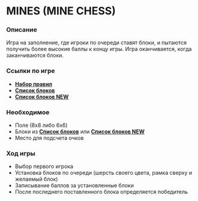# MINES (MINE CHESS)

### Описание

Игра на заполнение, где игроки по очереди ставят блоки, и пытаются получить более высокие баллы к концу игры. Игра оканчивается, когда заканчиваются блоки.

### Ссылки по игре

* [**Набор правил**](./RULES.md)
* [**Список блоков**](./BLOCKS.md)
* [**Список блоков NEW**](./BLOCKS.new.md)

### Необходимое

* Поле (8x8 либо 6x6)
* Блоки из [**Список блоков**](./BLOCKS.md) или [**Список блоков NEW**](./BLOCKS.new.md)
* Место для подсчета очков

### Ход игры

* Выбор первого игрока
* Установка блоков по очереди (шерсть своего цвета, рамка сверху и желаемый блок)
* Записывание баллов за установленные блоки
* После последнего поставленного блока определяется победитель